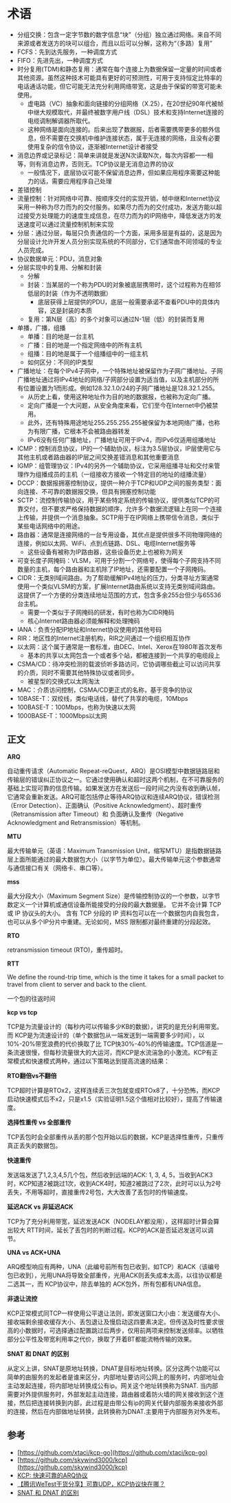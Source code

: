 # 术语

- 分组交换：包含一定字节数的数字信息“块”（分组）独立通过网络。来自不同来源或者发送方的块可以组合，而且以后可以分解，这称为“（多路）复用”
- FCFS：先到达先服务，一种调度方式
- FIFO：先进先出，一种调度方式
- 时分复用(TDM)和静态复用：通常在每个连接上为数据保留一定量的时间或者其他资源。虽然这种技术可能具有更好的可预测性，可用于支持恒定比特率的电话通话功能，但它可能无法充分利用网络带宽，这是由于保留的带宽可能未使用。
    - 虚电路（VC）抽象和面向链接的分组网络（X.25），在20世纪90年代被帧中继大规模取代，并最终被数字用户线（DSL）技术和支持Internet连接的电缆调制解调器所取代。
    - 这种网络是面向连接的。后来出现了数据报，后者需要携带更多的额外信息，但不需要在交换机中维护连接状态，属于无连接的网络，且没有必要使用复杂的信令协议，逐渐被Internet设计者接受
- 消息边界或记录标记：简单来讲就是发送N次读取N次，每次内容都一一相等，则有消息边界，否则无。TCP协议是无消息边界的协议
    - 一般情况下，底层协议可能不保留消息边界，但如果应用程序需要这种能力的话，需要应用程序自己处理
- 差错控制
- 流量控制：针对网络中可靠、按顺序交付的实现开销，帧中继和Internet协议采用一种称为尽力而为的交付服务。如果尽力而为的交付成功，发送方能以超过接受方处理能力的速度生成信息，在尽力而为的IP网络中，降低发送方的发送速度可以通过流量控制机制来实现
- 分层：通过分层，每层只负责通信的一个方面，采用多层是有益的，这是因为分层设计允许开发人员分别实现系统的不同部分，它们通常由不同领域的专业人员完成。
- 协议数据单元：PDU，消息对象
- 分层实现中的复用、分解和封装
    - 分解
    - 封装：当某层的一个称为PDU的对象被底层携带时，这个过程称为在相邻低层的封装（作为不透明数据）
        - 底层获得上层提供的PDU，底层一般需要承诺不查看PDU中的具体内容，这是封装的本质
    - 复用：第N层（高）的多个对象可以通过N-1层（低）的封装而复用
- 单播，广播，组播
    - 单播：目的地是一台主机
    - 广播：目的地是一个指定网络中的所有主机
    - 组播：目的地是属于一个组播组中的一组主机
    - 如何区分：不同的IP类型
- 广播地址：在每个IPv4子网中，一个特殊地址被保留作为子网广播地址。子网广播地址通过将IPv4地址的网络/子网部分设置为适当值，以及主机部分的所有位置设置为1而形成。例如128.32.1.0/24的子网广播地址是128.32.1.255。
    - 从历史上看，使用这种地址作为目的地的数据报，也被称为定向广播。
    - 定向广播是一个大问题，从安全角度来看，它们至今在Internet中仍被禁用。
    - 此外，还有特殊用途地址255.255.255.255被保留为本地网络广播，也称为有限广播，它根本不会被路由器转发
    - IPv6没有任何广播地址，广播地址可用于IPv4，而IPv6仅适用组播地址
- ICMP：控制消息协议，IP的一个辅助协议，标注为3.5层协议，IP层使用它与其他主机或者路由器的IP层之间交换差错消息和其他重要消息
- IGMP：组管理协议：IPv4的另外一个辅助协议，它采用组播寻址和交付来管理作为组播成员的主机（一组接收方接收一个特定目的地址的组播流量）
- DCCP：数据报拥塞控制协议，提供一种介于TCP和UDP之间的服务类型：面向连接、不可靠的数据报交换，但具有拥塞控制功能
- SCTP：流控制传输协议，用于某些特定系统的传输协议，提供类似TCP的可靠交付，但不要求严格保持数据的顺序，允许多个数据流逻辑上在同一个连接上传输，并提供一个消息抽象。SCTP用于在IP网络上携带信令消息，类似于某些电话网络中的用途。
- 路由器：通常是连接网络的一台专用设备，其优点是提供很多不同物理网络的连接，例如以太网、WiFi、点到点链路、DSL、电缆Internet服务等
    - 这些设备有被称为IP路由器，这些设备历史上也被称为网关
- 可变长度子网掩码：VLSM，可用于分割一个网络号，使得每个子网支持不同数量的主机，每个路由器和主机除了IP地址，还需要配置一个子网掩码。
- CIDR：无类别域间路由。为了帮助缓解IPv4地址的压力，分类寻址方案通常使用一个类似VLSM的方案，扩展Internet路由系统以支持无类别域间路由。这提供了一个方便的分类连续地址范围的方式，包含多余255台但少与65536台主机。
    - 需要一个类似于子网掩码的研发，有时也称为CIDR掩码
    - 核心Internet路由器必须能解释和处理掩码
- IANA：负责分配IP地址和Internet协议使用的其他号码
- RIR：地区性的Internet注册机构，RIR之间通过一个组织相互协作
- 以太网：这个属于通常是一套标准，由DEC、Intel、Xerox在1980年首次发布
    - 基本的共享以太网包含一个或者多个站，都被连接到一个共享的电缆段上
- CSMA/CD：待冲突检测的载波侦听多路访问，它协调哪些截止可以访问共享的介质，同时不需要其他特殊协议或者同步。
    - 被星型的交换式以太网淘汰
- MAC：介质访问控制，CSMA/CD更正式的名称，基于竞争的协议
- 10BASE-T：双绞线，类似电话线，替代了共享的电缆，10Mbps
- 100BASE-T：100Mbps，也称为快速以太网
- 1000BASE-T：1000Mbps以太网


## 正文

**ARQ**

自动重传请求（Automatic Repeat-reQuest，ARQ）是OSI模型中数据链路层和传输层的错误纠正协议之一。它通过使用确认和超时这两个机制，在不可靠服务的基础上实现可靠的信息传输。如果发送方在发送后一段时间之内没有收到确认帧，它通常会重新发送。ARQ可能包括停止等待ARQ协议和连续ARQ协议，错误检测（Error Detection）、正面确认（Positive Acknowledgment）、超时重传（Retransmission after Timeout）和 负面确认及重传（Negative Acknowledgment and Retransmission）等机制。

**MTU**

最大传输单元（英语：Maximum Transmission Unit，缩写MTU）是指数据链路层上面所能通过的最大数据包大小（以字节为单位）。最大传输单元这个参数通常与通信接口有关（网络卡、串口等）。

**mss**

最大分段大小（Maximum Segment Size）是传输控制协议的一个参数，以字节数定义一个计算机或通信设备所能接受的分段的最大数据量。 它并不会计算 TCP 或 IP 协议头的大小。 含有 TCP 分段的 IP 资料包可以在一个数据包内自我包含，也可以从多个IP分片中重建。无论如何，MSS 限制都对最终重建的分段起效。

**RTO**

retransmission timeout (RTO)，重传超时。

**RTT**

We define the round-trip time, which is the time it takes for a small packet to travel from client to server and back to the client.

一个包的往返时间

**kcp vs tcp**

TCP是为流量设计的（每秒内可以传输多少KB的数据），讲究的是充分利用带宽。而 KCP是为流速设计的（单个数据包从一端发送到一端需要多少时间），以10%-20%带宽浪费的代价换取了比 TCP快30%-40%的传输速度。TCP信道是一条流速很慢，但每秒流量很大的大运河，而KCP是水流湍急的小激流。KCP有正常模式和快速模式两种，通过以下策略达到提高流速的结果：


**RTO翻倍vs不翻倍**

TCP超时计算是RTOx2，这样连续丢三次包就变成RTOx8了，十分恐怖，而KCP启动快速模式后不x2，只是x1.5（实验证明1.5这个值相对比较好），提高了传输速度。

**选择性重传 vs 全部重传**

TCP丢包时会全部重传从丢的那个包开始以后的数据，KCP是选择性重传，只重传真正丢失的数据包。

**快速重传**

发送端发送了1,2,3,4,5几个包，然后收到远端的ACK: 1, 3, 4, 5，当收到ACK3时，KCP知道2被跳过1次，收到ACK4时，知道2被跳过了2次，此时可以认为2号丢失，不用等超时，直接重传2号包，大大改善了丢包时的传输速度。

**延迟ACK vs 非延迟ACK**

TCP为了充分利用带宽，延迟发送ACK（NODELAY都没用），这样超时计算会算出较大 RTT时间，延长了丢包时的判断过程。KCP的ACK是否延迟发送可以调节。

**UNA vs ACK+UNA**

ARQ模型响应有两种，UNA（此编号前所有包已收到，如TCP）和ACK（该编号包已收到），光用UNA将导致全部重传，光用ACK则丢失成本太高，以往协议都是二选其一，而 KCP协议中，除去单独的 ACK包外，所有包都有UNA信息。

**非退让流控**

KCP正常模式同TCP一样使用公平退让法则，即发送窗口大小由：发送缓存大小、接收端剩余接收缓存大小、丢包退让及慢启动这四要素决定。但传送及时性要求很高的小数据时，可选择通过配置跳过后两步，仅用前两项来控制发送频率。以牺牲部分公平性及带宽利用率之代价，换取了开着BT都能流畅传输的效果。

**SNAT 和 DNAT 的区别**

从定义上讲，SNAT是原地址转换，DNAT是目标地址转换。区分这两个功能可以简单的由服务的发起者是谁来区分，内部地址要访问公网上的服务时，内部地址会主动发起连接，将内部地址转换成公有ip。网关这个地址转换称为SNAT. 当内部需要对外提供服务时，外部发起主动连接，路由器或着防火墙的网关接收到这个连接，然后把连接转换到内部，此过程是由带公有ip的网关代替内部服务来接收外部的连接，然后在内部做地址转换，此转换称为DNAT.主要用于内部服务对外发布。

## 参考

- [https://github.com/xtaci/kcp-go](https://github.com/xtaci/kcp-go)
- [https://github.com/skywind3000/kcp](https://github.com/skywind3000/kcp)
- [KCP: 快速可靠的ARQ协议](http://kaiyuan.me/2017/07/29/KCP%E6%BA%90%E7%A0%81%E5%88%86%E6%9E%90/)
- [【腾讯WeTest干货分享】可靠UDP，KCP协议快在哪？](https://zhuanlan.zhihu.com/p/38097898)
- [SNAT 和 DNAT 的区别](https://www.jianshu.com/p/34c62c632527)